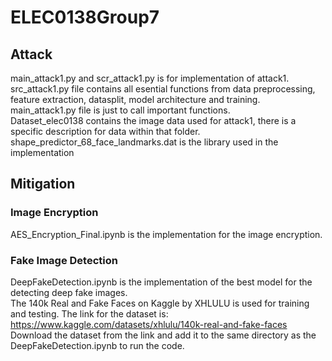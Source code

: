 # ELEC0138Group7
## Attack
main_attack1.py and scr_attack1.py is for implementation of attack1.\
src_attack1.py file contains all esential functions from data preprocessing, feature extraction, datasplit, model architecture and training.\
main_attack1.py file is just to call important functions.\
Dataset_elec0138 contains the image data used for attack1, there is a specific description for data within that folder.\
shape_predictor_68_face_landmarks.dat is the library used in the implementation

## Mitigation
### Image Encryption
AES_Encryption_Final.ipynb is the implementation for the image encryption.

### Fake Image Detection
DeepFakeDetection.ipynb is the implementation of the best model for the detecting deep fake images.\
The 140k Real and Fake Faces on Kaggle by XHLULU is used for training and testing. The link for the dataset is: https://www.kaggle.com/datasets/xhlulu/140k-real-and-fake-faces \
Download the dataset from the link and add it to the same directory as the DeepFakeDetection.ipynb to run the code.
